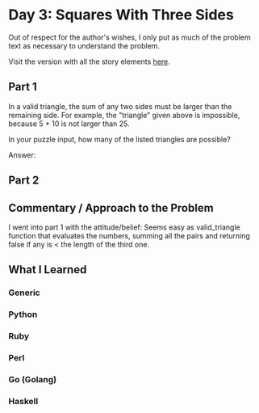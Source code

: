 # Day 3: Squares With Three Sides

Out of respect for the author's wishes, I only put as much of the problem text as necessary to understand the problem.

Visit the version with all the story elements [here](https://adventofcode.com/2016/day/3).

## Part 1
In a valid triangle, the sum of any two sides must be larger than the remaining side. For example, the "triangle" given above is impossible, because 5 + 10 is not larger than 25.

In your puzzle input, how many of the listed triangles are possible?

Answer: 
## Part 2

## Commentary / Approach to the Problem
I went into part 1 with the attitude/belief: Seems easy as valid_triangle function that evaluates the numbers, summing all the pairs and returning false if any is < the length of the third one.
## What I Learned

### Generic

### Python

### Ruby

### Perl

### Go (Golang)

### Haskell
